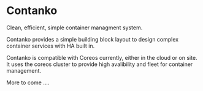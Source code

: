 Contanko
==============

Clean, efficient, simple container managment system.

Contanko provides a simple building block layout to design complex container services with HA built in. 

Contanko is compatible with Coreos currently, either in the cloud or on site.  It uses the coreos cluster to provide high avalibility and fleet for container management.

More to come ....
